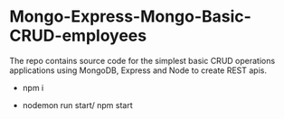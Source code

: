 # Mongo-Express-Mongo-Basic-CRUD-employees
The repo contains source code for the simplest basic CRUD operations applications using MongoDB, Express and Node to create REST apis.


* npm i

* nodemon run start/ npm start
